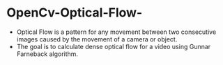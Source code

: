 # OpenCv-Optical-Flow-
- Optical Flow is a pattern for any movement between two consecutive images caused by the movement of a camera or object.
- The goal is to calculate dense optical flow for a video  using Gunnar Farneback algorithm.
